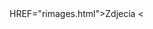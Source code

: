

<HEADER>
<TITLE>The World Wide Web project</TITLE>
<NEXTID N="55">
</HEADER>
<BODY>
 HREF="rimages.html">Zdjecia</A>
<


</BODY>

